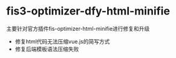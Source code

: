 # fis3-optimizer-dfy-html-minifie

主要针对官方插件fis-optimizer-html-minifie进行修复和升级

- 修复html代码无法压缩vue.js的简写方式
- 修复后端模板语法压缩失败

